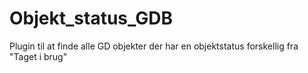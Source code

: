 # Objekt_status_GDB
Plugin til at finde alle GD objekter der har en objektstatus forskellig fra "Taget i brug"
